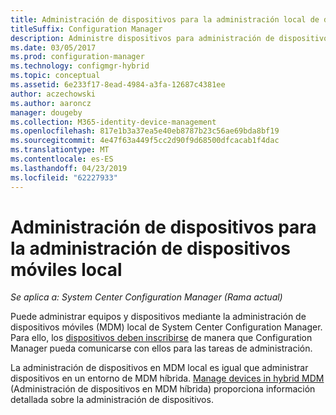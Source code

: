 ```yaml
---
title: Administración de dispositivos para la administración local de dispositivos móviles
titleSuffix: Configuration Manager
description: Administre dispositivos para administración de dispositivos móviles local con Configuration Manager.
ms.date: 03/05/2017
ms.prod: configuration-manager
ms.technology: configmgr-hybrid
ms.topic: conceptual
ms.assetid: 6e233f17-8ead-4984-a3fa-12687c4381ee
author: aczechowski
ms.author: aaroncz
manager: dougeby
ms.collection: M365-identity-device-management
ms.openlocfilehash: 817e1b3a37ea5e40eb8787b23c56ae69bda8bf19
ms.sourcegitcommit: 4e47f63a449f5cc2d90f9d68500dfcacab1f4dac
ms.translationtype: MT
ms.contentlocale: es-ES
ms.lasthandoff: 04/23/2019
ms.locfileid: "62227933"
---
```

# <a name="manage-devices-for-on-premises-mobile-device-management"></a>Administración de dispositivos para la administración de dispositivos móviles local

*Se aplica a: System Center Configuration Manager (Rama actual)*

Puede administrar equipos y dispositivos mediante la administración de dispositivos móviles (MDM) local de System Center Configuration Manager. Para ello, los [dispositivos deben inscribirse](enroll-devices-on-premises-mdm.md) de manera que Configuration Manager pueda comunicarse con ellos para las tareas de administración.

La administración de dispositivos en MDM local es igual que administrar dispositivos en un entorno de MDM híbrida. [Manage devices in hybrid MDM](wipe-lock-reset-devices.md) (Administración de dispositivos en MDM híbrida) proporciona información detallada sobre la administración de dispositivos.
